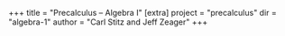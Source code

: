 +++
title = "Precalculus – Algebra I"
[extra]
project = "precalculus"
dir = "algebra-1"
author = "Carl Stitz and Jeff Zeager"
+++
